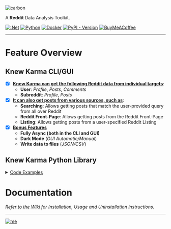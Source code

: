 ![carbon](https://github.com/bellingcat/knewkarma/assets/74001397/3c1b4238-ea12-4742-974c-14dadd3a280a)

A **Reddit** Data Analysis Toolkit.

[![.Net](https://img.shields.io/badge/Visual%20Basic%20.NET-5C2D91?style=flat&logo=.net&logoColor=white)](https://github.com/search?q=repo%3Abellingcat%2Fknewkarma++language%3A%22Visual+Basic+.NET%22&type=code) [![Python](https://img.shields.io/badge/Python-3670A0?style=flat&logo=python&logoColor=ffdd54)](https://github.com/search?q=repo%3Abellingcat%2Fknewkarma++language%3APython&type=code) [![Docker](https://img.shields.io/badge/Dockefile-%230db7ed.svg?style=flat&logo=docker&logoColor=white)](https://github.com/search?q=repo%3Abellingcat%2Fknewkarma++language%3ADockerfile&type=code) [![PyPI - Version](https://img.shields.io/pypi/v/knewkarma?style=flat&logo=pypi&logoColor=ffdd54&label=PyPI&labelColor=3670A0&color=3670A0)](https://pypi.org/project/knewkarma)  [![BuyMeACoffee](https://img.shields.io/badge/Buy%20Me%20a%20Coffee-ffdd00?style=flat&logo=buy-me-a-coffee&logoColor=black)](https://buymeacoffee.com/_rly0nheart)
***

# Feature Overview

## Knew Karma CLI/GUI

- [x] **<ins>Knew Karma can get the following Reddit data from individual targets</ins>**:
    * **User**: *Profile*, *Posts*, *Comments*
    * **Subreddit**: *Profile*, *Posts*
- [x] **<ins>It can also get posts from various sources, such as</ins>**:
    * **Searching**: Allows getting posts that match the user-provided query from all over Reddit
    * **Reddit Front-Page**: Allows getting posts from the Reddit Front-Page
    * **Listing**: Allows getting posts from a user-specified Reddit Listing
- [x] **<ins>Bonus Features</ins>**
    * **Fully Async (both in the CLI and GUI)**
    * **Dark Mode** (*GUI Automatic/Manual*)
    * **Write data to files** (*JSON/CSV*)

## Knew Karma Python Library

<details>
    <summary style="text-decoration: underline;">Code Examples</summary>

### Get User Data

```python
import asyncio
import aiohttp
from knewkarma import RedditUser


# Define an asynchronous function to fetch User
async def async_user(username: str, data_timeframe: str, data_limit: int, data_sort: str):
    # Initialize a RedditUser object with the specified username, data timeframe, limit, and sorting criteria
    user = RedditUser(username=username, data_timeframe=data_timeframe, data_limit=data_limit, data_sort=data_sort)

    # Establish an asynchronous HTTP session
    async with aiohttp.ClientSession() as session:
        # Fetch user's profile
        profile = await user.profile(session=session)

        # Fetch user's posts
        posts = await user.posts(session=session)

        # Fetch user's comments
        comments = await user.comments(session=session)

        print(profile)
        print(posts)
        print(comments)


# Run the asynchronous function with a specified username, data limit, and sorting parameter
# timeframes: ["all", "hour", "day", "month", "year"]
# sorting: ["all", "controversial", "new", "top", "best", "hot", "rising"]
asyncio.run(async_user(username="automoderator", data_timeframe="year", data_limit=100, data_sort="all"))
```

### Get Subreddit Data

````python
import asyncio
import aiohttp
from knewkarma import RedditSub


async def async_subreddit(subreddit_name: str, data_timeframe: str, data_limit: int, data_sort: str):
    # Initialize a RedditSub object with the specified subreddit, data timeframe, limit, and sorting criteria
    subreddit = RedditSub(
        subreddit=subreddit_name, data_timeframe=data_timeframe, data_limit=data_limit, data_sort=data_sort
    )

    # Create an asynchronous HTTP session
    async with aiohttp.ClientSession() as session:
        # Fetch subreddit's profile
        profile = await subreddit.profile(session=session)

        # Fetch subreddit's posts
        posts = await subreddit.posts(session=session)

        print(profile)
        print(posts)


# Run the asynchronous function with specified subreddit name, data limit, and sorting criteria
# timeframes: ["all", "hour", "day", "month", "year"]
# sorting: ["all", "controversial", "new", "top", "best", "hot", "rising"]
asyncio.run(
    async_subreddit(subreddit_name="MachineLearning", data_timeframe="year", data_limit=100, data_sort="top")
)
````

### Get Posts

```python
import asyncio
import aiohttp
from knewkarma import RedditPosts


async def async_posts(timeframe: str, limit: int, sort: str):
    # Initialize RedditPosts with the specified timeframe, limit and sorting criteria
    posts = RedditPosts(timeframe=timeframe, limit=limit, sort=sort)

    # Create an asynchronous HTTP session
    async with aiohttp.ClientSession() as session:
        # Fetch front page posts
        front_page_posts = await posts.front_page(session=session)
        # Fetch posts from a specified listing ('best')
        listing_posts = await posts.listing(listings_name="best", session=session)
        # Fetch posts that match the specified search query 'covid-19'
        search_results = await posts.search(query="covid-19", session=session)

        print(front_page_posts)
        print(listing_posts)
        print(search_results)


# Run the asynchronous function with a specified limit and sorting parameter
# timeframes: ["all", "hour", "day", "month", "year"]
# sorting: ["all", "controversial", "new", "top", "best", "hot", "rising"]
asyncio.run(async_posts(timeframe="year", limit=100, sort="all"))
```

</details>

# Documentation

*[Refer to the Wiki](https://github.com/bellingcat/knewkarma/wiki) for Installation, Usage and Uninstallation
instructions.*
***
[![me](https://github.com/bellingcat/knewkarma/assets/74001397/efd19c7e-9840-4969-b33c-04087e73e4da)](https://about.me/rly0nheart)

